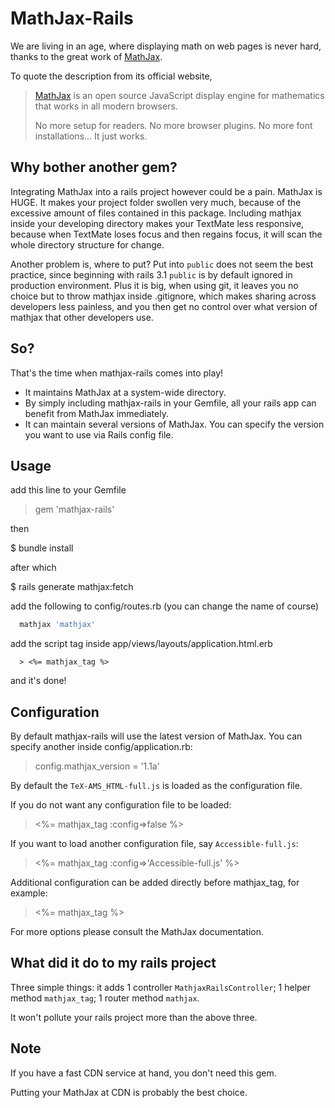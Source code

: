 # MathJax-Rails

We are living in an age, where displaying math on web pages is never hard, thanks to the great work of [MathJax](https://github.com/mathjax/MathJax). 

To quote the description from its official website,

  > [MathJax](https://github.com/mathjax/MathJax) is an open source JavaScript display engine for mathematics that works in all modern browsers.
  > 
  > No more setup for readers. No more browser plugins. No more font installations… It just works.

## Why bother another gem?

Integrating MathJax into a rails project however could be a pain. MathJax is HUGE. It makes your project folder swollen very much, because of the excessive amount of files contained in this package. Including mathjax inside your developing directory makes your TextMate less responsive, because when TextMate loses focus and then regains focus, it will scan the whole directory structure for change.

Another problem is, where to put? Put into `public` does not seem the best practice, since beginning with rails 3.1 `public` is by default ignored in production environment. Plus it is big, when using git, it leaves you no choice but to throw mathjax inside .gitignore, which makes sharing across developers less painless, and you then get no control over what version of mathjax that other developers use.

## So?

That's the time when mathjax-rails comes into play!

  * It maintains MathJax at a system-wide directory.
  * By simply including mathjax-rails in your Gemfile, all your rails app can benefit from MathJax immediately.
  * It can maintain several versions of MathJax. You can specify the version you want to use via Rails config file.

## Usage

add this line to your Gemfile

  > gem 'mathjax-rails'
  
then

  $ bundle install

after which

  $ rails generate mathjax:fetch

add the following to config/routes.rb (you can change the name of course)

``` ruby
  mathjax 'mathjax'
```
add the script tag inside app/views/layouts/application.html.erb
``` erb
  > <%= mathjax_tag %>
```  
and it's done!

## Configuration

By default mathjax-rails will use the latest version of MathJax. You can specify another inside config/application.rb:

  > config.mathjax_version = '1.1a'

By default the `TeX-AMS_HTML-full.js` is loaded as the configuration file.

If you do not want any configuration file to be loaded:

  > <%= mathjax_tag :config=>false %>

If you want to load another configuration file, say `Accessible-full.js`:

  > <%= mathjax_tag :config=>'Accessible-full.js' %>
  
Additional configuration can be added directly before mathjax_tag, for example:

  > <script type="text/x-mathjax-config">
  > MathJax.Hub.Config({
  >   tex2jax: {
  >     inlineMath: [ ['$','$'] ],
  >     processEscapes: true
  >   }
  > });
  > </script>
  > <%= mathjax_tag %>

For more options please consult the MathJax documentation.

## What did it do to my rails project

Three simple things: it adds 1 controller `MathjaxRailsController`; 1 helper method `mathjax_tag`; 1 router method `mathjax`.

It won't pollute your rails project more than the above three.

## Note

If you have a fast CDN service at hand, you don't need this gem.

Putting your MathJax at CDN is probably the best choice.